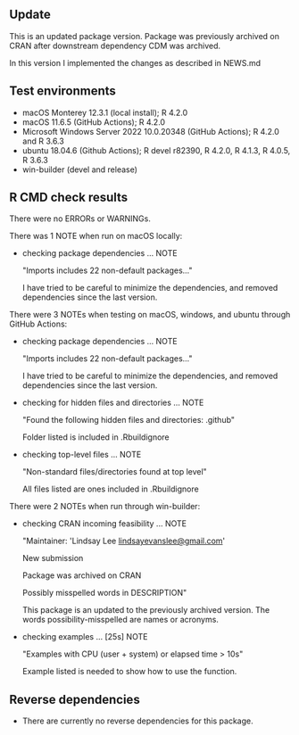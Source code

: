## Update

This is an updated package version. Package was previously archived on CRAN after downstream dependency CDM was archived.

In this version I implemented the changes as described in NEWS.md


## Test environments
* macOS Monterey 12.3.1 (local install); R 4.2.0
* macOS 11.6.5 (GitHub Actions); R 4.2.0
* Microsoft Windows Server 2022 10.0.20348 (GitHub Actions); R 4.2.0 and R 3.6.3
* ubuntu 18.04.6 (Github Actions);  R devel r82390, R 4.2.0, R 4.1.3, R 4.0.5, R 3.6.3
* win-builder (devel and release)


## R CMD check results

There were no ERRORs or WARNINGs. 

There was 1 NOTE when run on macOS locally:

* checking package dependencies ... NOTE
  
  "Imports includes 22 non-default packages..."
  
  I have tried to be careful to minimize the dependencies, and removed dependencies since the last version.

There were 3 NOTEs when testing on macOS, windows, and ubuntu through GitHub Actions:

* checking package dependencies ... NOTE

  "Imports includes 22 non-default packages..."
  
  I have tried to be careful to minimize the dependencies, and removed dependencies since the last version.
  
* checking for hidden files and directories ... NOTE
  
  "Found the following hidden files and directories: .github" 
  
  Folder listed is included in .Rbuildignore
  
* checking top-level files ... NOTE

  "Non-standard files/directories found at top level" 
  
  All files listed are ones included in .Rbuildignore
    
There were 2 NOTEs when run through win-builder:

* checking CRAN incoming feasibility ... NOTE

  "Maintainer: 'Lindsay Lee <lindsayevanslee@gmail.com>'

  New submission
  
  Package was archived on CRAN
  
  Possibly misspelled words in DESCRIPTION"
  
  This package is an updated to the previously archived version. The words possibility-misspelled are names or acronyms.

* checking examples ... [25s] NOTE

  "Examples with CPU (user + system) or elapsed time > 10s"
  
  Example listed is needed to show how to use the function.


## Reverse dependencies 

* There are currently no reverse dependencies for this package.
